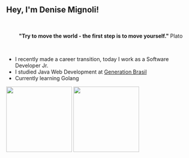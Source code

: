 <h2> Hey, I'm Denise Mignoli! </h2>

<div>
  <br>
  <p align="center"><strong>"Try to move the world - the first step is to move yourself."</strong> Plato</p>
  <br>
  <ul>
   <li> I recently made a career transition, today I work as a Software Developer Jr.</li>
   <li> I studied Java Web Development at <a href="https://brazil.generation.org/" target="_blank"> Generation Brasil</a></li>
    <li>Currently learning Golang</li>
   <!--🚀 Keep going-->
  </ul>
</div>


<div>
  <img height="175em" src="https://github-readme-stats.vercel.app/api?username=denisemignoli&show_icons=true&theme=ayu-mirage">
  <img height="175em" src="https://github-readme-stats.vercel.app/api/top-langs/?username=denisemignoli&layout=compact&langs_count=16&theme=ayu-mirage">
</div>

<!--
<div style="display: inline_block"><br>
  <img align="center" alt="logo-Java" height="30" width="30" src="https://raw.githubusercontent.com/devicons/devicon/master/icons/java/java-plain.svg">&nbsp
  <img align="center" alt="logo-Mysql" height="30" width="30" src="https://raw.githubusercontent.com/devicons/devicon/master/icons/mysql/mysql-plain.svg">&nbsp
  <img align="center" alt="logo-Spring" height="30" width="30" src="https://www.vectorlogo.zone/logos/springio/springio-icon.svg">&nbsp
  <img align="center" alt="logo-Heroku" height="30" width="30" src="https://raw.githubusercontent.com/devicons/devicon/master/icons/heroku/heroku-plain.svg">&nbsp
  <img align="center" alt="logo-Git" height="30" width="30" src="https://www.vectorlogo.zone/logos/git-scm/git-scm-icon.svg">&nbsp
  <img align="center" alt="logo-Figma" height="30" width="30" src="https://www.vectorlogo.zone/logos/figma/figma-icon.svg"
  <img align="center" alt="logo-HTML" height="30" width="30" src="https://raw.githubusercontent.com/devicons/devicon/master/icons/html5/html5-original.svg">&nbsp
  <img align="center" alt="logo-CSS" height="30" width="30" src="https://raw.githubusercontent.com/devicons/devicon/master/icons/css3/css3-original.svg">&nbsp
  <img align="center" alt="logo-Js" height="30" width="30" src="https://raw.githubusercontent.com/devicons/devicon/master/icons/javascript/javascript-plain.svg">&nbsp
  <img align="center" alt="logo-Bootstrap" height="30" width="30" src="https://www.vectorlogo.zone/logos/getbootstrap/getbootstrap-icon.svg">&nbsp
  <img align="center" alt="logo-Nodejs" height="30" width="30" src="https://www.vectorlogo.zone/logos/nodejs/nodejs-icon.svg" &nbsp>
  <img align="center" alt="logo-Angular" height="35" width="35" src="https://angular.io/assets/images/logos/angular/angular.svg">&nbsp>
  <img align="center" alt="logo-Ts" height="30" width="30" src="https://raw.githubusercontent.com/devicons/devicon/master/icons/typescript/typescript-original.svg" &nbsp>
  <img align="center" alt="logo-Python" height="30" width="30" src="https://raw.githubusercontent.com/devicons/devicon/master/icons/python/python-original.svg">
  <img align="right" alt="gif-Hello" height="120" width="120" src="https://tenor.com/view/cute-animals-mochi-mochi-peach-cat-goma-cat-wave-gif-17543358.gif">
</div>
-->

<!--
 ##
<div>
  <a href = "mailto:denisemignoli@gmail.com"><img src="https://img.shields.io/badge/-Gmail-%23333?style=for-the-badge&logo=gmail&logoColor=white" target="_blank"></a>
  <a href="https://www.linkedin.com/in/denisemignoli/" target="_blank"><img src="https://img.shields.io/badge/-LinkedIn-%230077B5?style=for-the-badge&logo=linkedin&logoColor=white" target="_blank"></a> 
  ![Snake animation](https://github.com/denisemignoli/denisemignoli/blob/output/github-contribution-grid-snake.svg)
<div>
-->
